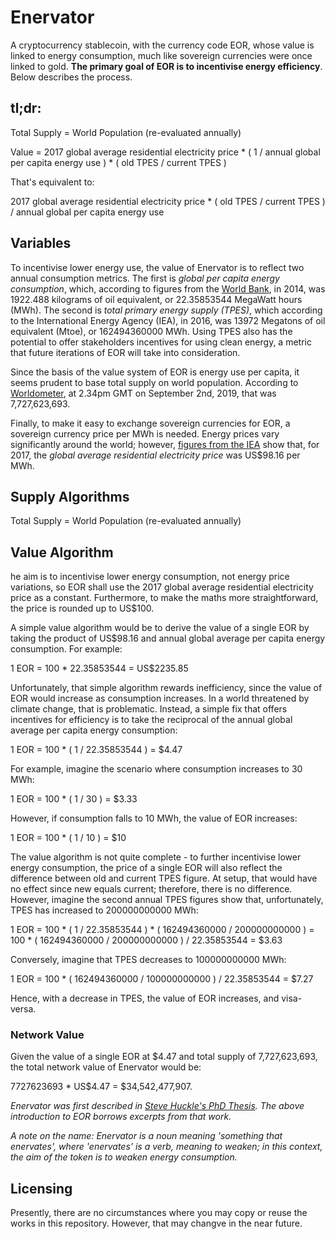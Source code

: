 # Enervator

A cryptocurrency stablecoin, with the currency code EOR, whose value is linked to energy consumption, much like sovereign currencies were once linked to gold. **The primary goal of EOR is to incentivise energy efficiency**. Below describes the process.

## tl;dr:

Total Supply = World Population (re-evaluated annually)

Value = 2017 global average residential electricity price * ( 1 / annual global per capita energy use ) * ( old TPES / current TPES )

That's equivalent to:

2017 global average residential electricity price * ( old TPES / current TPES ) / annual global per capita energy use

## Variables

To incentivise lower energy use, the value of Enervator is to reflect two annual consumption metrics. The first is _global per capita energy consumption_, which, according to figures from the [World Bank](https://data.worldbank.org/indicator/EG.USE.PCAP.KG.OE), in 2014, was 1922.488 kilograms of oil equivalent, or 22.35853544 MegaWatt hours (MWh). The second is _total primary energy supply (TPES)_, which according to the International Energy Agency (IEA), in 2016, was 13972 Megatons of oil equivalent (Mtoe), or 162494360000 MWh. Using TPES also has the potential to offer stakeholders incentives for using clean energy, a metric that future iterations of EOR will take into consideration.

Since the basis of the value system of EOR is energy use per capita, it seems prudent to base total supply on world population. According to [Worldometer](https://www.worldometers.info/world-population/), at 2.34pm GMT on September 2nd, 2019, that was 7,727,623,693.

Finally, to make it easy to exchange sovereign currencies for EOR, a sovereign currency price per MWh is needed. Energy prices vary significantly around the world; however, [figures from the IEA](https://www.iea.org/statistics/prices/) show that, for 2017, the _global average residential electricity price_ was US$98.16 per MWh.

## Supply Algorithms

Total Supply = World Population (re-evaluated annually)

## Value Algorithm

he aim is to incentivise lower energy consumption, not energy price variations, so EOR shall use the 2017 global average residential electricity price as a constant. Furthermore, to make the maths more straightforward, the price is rounded up to US$100.

A simple value algorithm would be to derive the value of a single EOR by taking the product of US$98.16 and annual global average per capita energy consumption. For example:

1 EOR = 100 * 22.35853544 = US$2235.85

Unfortunately, that simple algorithm rewards inefficiency, since the value of EOR would increase as consumption increases. In a world threatened by climate change, that is problematic. Instead, a simple fix that offers incentives for efficiency is to take the reciprocal of the annual global average per capita energy consumption:

1 EOR = 100 * ( 1 / 22.35853544 ) = $4.47

For example, imagine the scenario where consumption increases to 30 MWh:

1 EOR = 100 * ( 1 / 30 ) = $3.33

However, if consumption falls to 10 MWh, the value of EOR increases:

1 EOR = 100 * ( 1 / 10 ) = $10

The value algorithm is not quite complete - to further incentivise lower energy consumption, the price of a single EOR will also reflect the difference between old and current TPES figure. At setup, that would have no effect since new equals current; therefore, there is no difference. However, imagine the second annual TPES figures show that, unfortunately, TPES has increased to 200000000000 MWh:

1 EOR = 100 * ( 1 / 22.35853544 ) * ( 162494360000 / 200000000000 ) = 100 * ( 162494360000 / 200000000000 ) / 22.35853544  = $3.63

Conversely, imagine that TPES decreases to 100000000000 MWh:

1 EOR = 100 * ( 162494360000 / 100000000000 ) / 22.35853544 = $7.27

Hence, with a decrease in TPES, the value of EOR increases, and visa-versa.

### Network Value

Given the value of a single EOR at $4.47 and total supply of 7,727,623,693, the total network value of Enervator would be:

7727623693 * US$4.47 = $34,542,477,907.

_Enervator was first described in [Steve Huckle's PhD Thesis](https://glowkeeper.github.io/PhDWorks/). The above introduction to EOR borrows excerpts from that work._

_A note on the name: Enervator is a noun meaning 'something that enervates', where 'enervates' is a verb, meaning to weaken; in this context, the aim of the token is to weaken energy consumption._

## Licensing

Presently, there are no circumstances where you may copy or reuse the works in this repository. However, that may changve in the near future.
